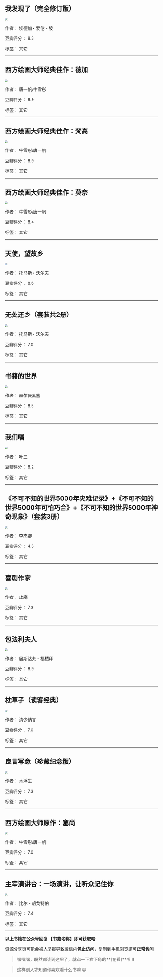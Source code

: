## 我发现了（完全修订版）

<img src="https://www.aibooks.cc/wp-content/uploads/2019/03/2019032909415598.jpg" style="zoom:50%;" />

作者： 埃德加・爱伦・坡

豆瓣评分：  8.3

标签： 其它


---

## 西方绘画大师经典佳作：德加

<img src="https://www.aibooks.cc/wp-content/uploads/2019/03/2019032909331728.jpg" style="zoom:50%;" />

作者： 唐一帆/牛雪彤

豆瓣评分：  8.9

标签： 其它


---

## 西方绘画大师经典佳作：梵高

<img src="https://www.aibooks.cc/wp-content/uploads/2019/03/2019032907414960.jpg" style="zoom:50%;" />

作者： 牛雪彤/唐一帆

豆瓣评分：  8.9

标签： 其它


---

## 西方绘画大师经典佳作：莫奈

<img src="https://www.aibooks.cc/wp-content/uploads/2019/03/2019032907363344.jpg" style="zoom:50%;" />

作者： 牛雪彤/唐一帆

豆瓣评分：  8.4

标签： 其它


---

## 天使，望故乡

<img src="https://www.aibooks.cc/wp-content/uploads/2019/03/2019032907133316.jpg" style="zoom:50%;" />

作者： 托马斯・沃尔夫

豆瓣评分：  8.6

标签： 其它


---

## 无处还乡（套装共2册）

<img src="https://www.aibooks.cc/wp-content/uploads/2019/03/2019032907070854.jpg" style="zoom:50%;" />

作者： 托马斯・沃尔夫

豆瓣评分：  7.0

标签： 其它


---

## 书籍的世界

<img src="https://www.aibooks.cc/wp-content/uploads/2019/03/2019032907004894.jpg" style="zoom:50%;" />

作者： 赫尔曼黑塞

豆瓣评分：  8.5

标签： 其它


---

## 我们唱

<img src="https://www.aibooks.cc/wp-content/uploads/2019/03/2019032906514913.jpg" style="zoom:50%;" />

作者： 叶三

豆瓣评分：  8.2

标签： 其它


---

## 《不可不知的世界5000年灾难记录》+《不可不知的世界5000年可怕巧合》+《不可不知的世界5000年神奇现象》（套装3册）

<img src="https://www.aibooks.cc/wp-content/uploads/2019/03/2019032906461855.jpg" style="zoom:50%;" />

作者： 李杰卿

豆瓣评分：  4.5

标签： 其它


---

## 喜剧作家

<img src="https://www.aibooks.cc/wp-content/uploads/2019/03/201903290627562.jpg" style="zoom:50%;" />

作者： 止庵

豆瓣评分：  7.3

标签： 其它


---

## 包法利夫人

<img src="https://www.aibooks.cc/wp-content/uploads/2019/03/2019032816440626.jpg" style="zoom:50%;" />

作者： 居斯达夫・福楼拜

豆瓣评分：  8.9

标签： 其它


---

## 枕草子（读客经典）

<img src="https://www.aibooks.cc/wp-content/uploads/2019/03/2019032816360091.jpg" style="zoom:50%;" />

作者： 清少纳言

豆瓣评分：  7.0

标签： 其它


---

## 良言写意（珍藏纪念版）

<img src="https://www.aibooks.cc/wp-content/uploads/2019/03/2019032816275750.jpg" style="zoom:50%;" />

作者： 木浮生

豆瓣评分：  7.3

标签： 其它


---

## 西方绘画大师原作：塞尚

<img src="https://www.aibooks.cc/wp-content/uploads/2019/03/2019032810045123.jpg" style="zoom:50%;" />

作者： 牛雪彤/唐一帆

豆瓣评分：  7.0

标签： 其它


---

## 主宰演讲台：一场演讲，让听众记住你

<img src="https://www.aibooks.cc/wp-content/uploads/2019/03/2019032809534582.jpg" style="zoom:50%;" />

作者： 比尔・胡戈特伯

豆瓣评分：  7.4

标签： 其它


---


**以上书籍在公众号回复 【书籍名称】即可获取哈** 


资源分享页可能会被人举报导致微信内**停止访问**，复制到手机浏览即可**正常访问**


> 嘿嘿嘿，既然都读到这里了，就点一下右下角的**[在看]**呗 !!

> 

> 这样别人才知道你喜欢看什么书嘛 😁


